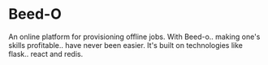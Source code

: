# Beed-O

An online platform for provisioning offline jobs. With Beed-o.. making one's skills profitable.. have never been easier. It's built on technologies like flask.. react and redis.
